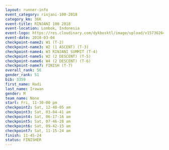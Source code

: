 ```yaml
---
layout: runner-info 
event_category: rinjani-100-2018 
category_km: 36K 
event-title: RINJANI 100 2018 
event-location: Lombok, Indonesia 
event-logo: https://res.cloudinary.com/dykbosktl/image/upload/v1573626435/Logo/Rinjani_eoufbh.png 
event-date: 2018-03-04 
checkpoint-name2: W1 (T-2) 
checkpoint-name3: W2 (1 ASCENT) (T-3) 
checkpoint-name4: W3 RINJANI SUMMIT (T-4) 
checkpoint-name5: W2 (2 DESCENT) (T-5) 
checkpoint-name6: W4 (2 DESCENT) (T-6) 
checkpoint-name7: FINISH (T-7) 
overall_rank: 56
gender_rank: 51
bib: 3359
first_name: Hadi
last_name: Irawan
gender: M
team_name: None
start: Fri, 11-30-00 pm
checkpoint2: Sat, 12-40-05 am
checkpoint3: Sat, 03-04-41 am
checkpoint4: Sat, 06-17-16 am
checkpoint5: Sat, 07-46-28 am
checkpoint6: Sat, 09-42-15 am
checkpoint7: Sat, 11-15-24 am
finish: 11-45-24
status: FINISHER
---
```


